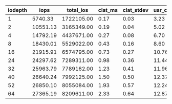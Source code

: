 | iodepth| iops| total\_ios| clat\_ms| clat\_stdev| usr\_cpu| sys\_cpu| OSD\_cpu| OSD\_mem| FIO\_cpu| FIO\_mem |
| ---| ---| ---| ---| ---| ---| ---| ---| ---| ---| ---|
 | 1  | 5740.33  | 1722105.00  | 0.17  | 0.03  | 3.23  | 3.46  | 155.10  | 8.65  | 47.75  | 0.11 |
 | 2  | 10551.13  | 3165349.00  | 0.19  | 0.04  | 5.02  | 5.38  | 180.80  | 9.00  | 76.08  | 0.91 |
 | 4  | 14792.19  | 4437671.00  | 0.27  | 0.08  | 6.70  | 6.44  | 187.46  | 9.00  | 99.66  | 1.12 |
 | 8  | 18430.01  | 5529022.00  | 0.43  | 0.16  | 8.60  | 7.30  | 186.84  | 9.00  | 109.78  | 1.28 |
 | 16  | 21915.91  | 6574795.00  | 0.73  | 0.27  | 10.76  | 8.10  | 186.40  | 9.00  | 122.13  | 1.33 |
 | 24  | 24297.62  | 7289311.00  | 0.98  | 0.36  | 11.44  | 8.27  | 187.31  | 9.00  | 128.10  | 1.60 |
 | 32  | 25963.79  | 7789162.00  | 1.23  | 0.41  | 11.96  | 8.58  | 190.03  | 9.00  | 129.86  | 1.71 |
 | 40  | 26640.24  | 7992125.00  | 1.50  | 0.50  | 12.37  | 8.25  | 190.12  | 9.00  | 128.62  | 1.76 |
 | 52  | 26850.10  | 8055084.00  | 1.93  | 0.57  | 12.24  | 8.28  | 189.37  | 9.00  | 129.27  | 1.81 |
 | 64  | 27365.19  | 8209611.00  | 2.33  | 0.64  | 12.87  | 8.03  | 190.17  | 9.00  | 127.01  | 1.87 |
